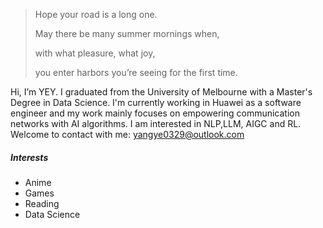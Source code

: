 > Hope your road is a long one.
>
> May there be many summer mornings when,
>
> with what pleasure, what joy,
>
> you enter harbors you’re seeing for the first time.

Hi, I’m YEY. I graduated from the University of Melbourne with a Master's Degree in Data Science. I'm currently working in Huawei as a software engineer and my work mainly focuses on empowering communication networks with AI algorithms. I am interested in NLP,LLM, AIGC and RL. Welcome to contact with me: <yangye0329@outlook.com>

##### Interests

* Anime
* Games
* Reading
* Data Science
